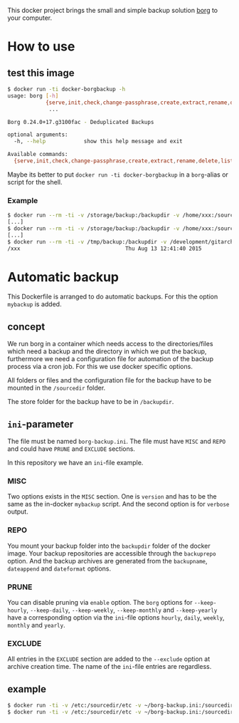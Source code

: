 
This docker project brings the small and simple backup solution [borg] to your
computer.

[borg]: https://borgbackup.github.io/

# How to use

## test this image

```bash
$ docker run -ti docker-borgbackup -h
usage: borg [-h]
            {serve,init,check,change-passphrase,create,extract,rename,delete,list,mount,info,prune,help}
             ...

Borg 0.24.0+17.g3100fac - Deduplicated Backups

optional arguments:
  -h, --help            show this help message and exit

Available commands:
  {serve,init,check,change-passphrase,create,extract,rename,delete,list,mount,info,prune,help}
```

Maybe its better to put `docker run -ti docker-borgbackup` in a `borg`-alias or
script for the shell.

### Example

```bash
$ docker run --rm -ti -v /storage/backup:/backupdir -v /home/xxx:/sourcedir/xxx docker-borgbackup init /backupdir
[...]
$ docker run --rm -ti -v /storage/backup:/backupdir -v /home/xxx:/sourcedir/xxx docker-borgbackup create -p /backupdir::/home/xxx /sourcedir/xxx
[...]
$ docker run --rm -ti -v /tmp/backup:/backupdir -v /development/gitarchives/sbc:/sourcedir/sbc docker-borgbackup list /backupdir
/xxx                                 Thu Aug 13 12:41:40 2015
```

# Automatic backup

This Dockerfile is arranged to do automatic backups. For this the option
`mybackup` is added.

## concept

We run borg in a container which needs access to the directories/files which
need a backup and the directory in which we put the backup, furthermore we need
a configuration file for automation of the backup process via a cron job. For
this we use docker specific options.

All folders or files and the configuration file for the backup have to be
mounted in the `/sourcedir` folder.

The store folder for the backup have to be in `/backupdir`.

## `ini`-parameter

The file must be named `borg-backup.ini`. The file must have `MISC` and
`REPO` and could have `PRUNE` and `EXCLUDE` sections.

In this repository we have an `ini`-file example.

### MISC

Two options exists in the `MISC` section. One is `version` and has to be the
same as the in-docker `mybackup` script. And the second option is for `verbose`
output.

### REPO

You mount your backup folder into the `backupdir` folder of the docker image.
Your backup repositories are accessible through the `backuprepo` option. And
the backup archives are generated from the `backupname`, `dateappend` and
`dateformat` options.

### PRUNE

You can disable pruning via `enable` option. The `borg` options for
`--keep-hourly`, `--keep-daily`, `--keep-weekly`, `--keep-monthly` and
`--keep-yearly` have a corresponding option via the `ini`-file options
`hourly`, `daily`, `weekly`, `monthly` and `yearly`.

### EXCLUDE

All entries in the `EXCLUDE` section are added to the `--exclude` option at
archive creation time. The name of the `ini`-file entries are regardless.

## example

```bash
$ docker run -ti -v /etc:/sourcedir/etc -v ~/borg-backup.ini:/sourcedir/borg-backup.ini -v /mnt/ext/BACKUP:/backupdir docker-borgbackup init /backupdir
$ docker run -ti -v /etc:/sourcedir/etc -v ~/borg-backup.ini:/sourcedir/borg-backup.ini -v /mnt/ext/BACKUP:/backupdir docker-borgbackup create /backupdir::xxx /sourcedir/...
```
